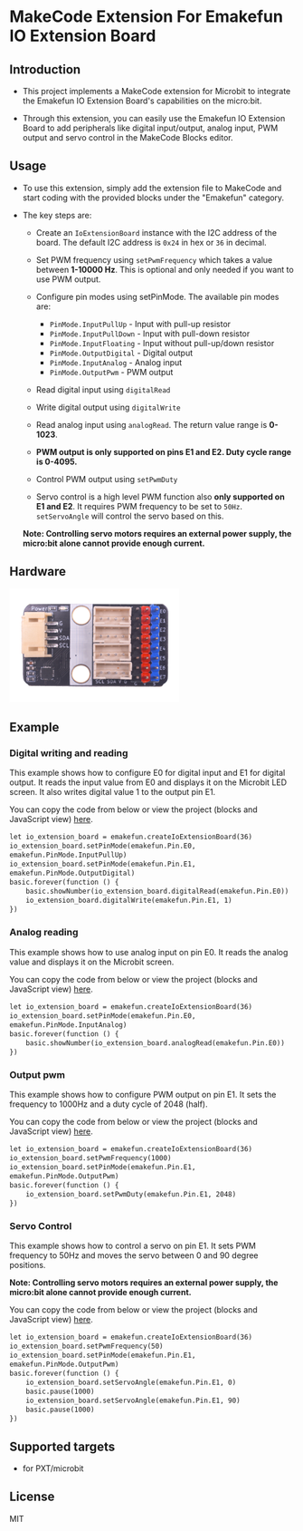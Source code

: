 # MakeCode Extension For Emakefun IO Extension Board

## Introduction

- This project implements a MakeCode extension for Microbit to integrate the Emakefun IO Extension Board's capabilities on the micro:bit.

- Through this extension, you can easily use the Emakefun IO Extension Board to add peripherals like digital input/output, analog input, PWM output and servo control in the MakeCode Blocks editor.

## Usage

- To use this extension, simply add the extension file to MakeCode and start coding with the provided blocks under the "Emakefun" category.

- The key steps are:

  - Create an `IoExtensionBoard` instance with the I2C address of the board. The default I2C address is `0x24` in hex or `36` in decimal.

  - Set PWM frequency using `setPwmFrequency` which takes a value between **1-10000 Hz**. This is optional and only needed if you want to use PWM output.

  - Configure pin modes using setPinMode. The available pin modes are:

    - `PinMode.InputPullUp` - Input with pull-up resistor
    - `PinMode.InputPullDown` - Input with pull-down resistor
    - `PinMode.InputFloating` - Input without pull-up/down resistor
    - `PinMode.OutputDigital` - Digital output
    - `PinMode.InputAnalog` - Analog input
    - `PinMode.OutputPwm` - PWM output
  - Read digital input using `digitalRead`

  - Write digital output using `digitalWrite`

  - Read analog input using `analogRead`. The return value range is **0-1023**.

  - **PWM output is only supported on pins E1 and E2. Duty cycle range is 0-4095.**

  - Control PWM output using `setPwmDuty`

  - Servo control is a high level PWM function also **only supported on E1 and E2**. It requires PWM frequency to be set to `50Hz`. `setServoAngle` will control the servo based on this.

  **Note: Controlling servo motors requires an external power supply, the micro:bit alone cannot provide enough current.**

## Hardware

![icon.png](icon.png)

## Example

### Digital writing and reading

This example shows how to configure E0 for digital input and E1 for digital output. It reads the input value from E0 and displays it on the Microbit LED screen. It also writes digital value 1 to the output pin E1.

You can copy the code from below or view the project (blocks and JavaScript view) [here](https://makecode.microbit.org/_T5camXf8mP4k).

```block
let io_extension_board = emakefun.createIoExtensionBoard(36)
io_extension_board.setPinMode(emakefun.Pin.E0, emakefun.PinMode.InputPullUp)
io_extension_board.setPinMode(emakefun.Pin.E1, emakefun.PinMode.OutputDigital)
basic.forever(function () {
    basic.showNumber(io_extension_board.digitalRead(emakefun.Pin.E0))
    io_extension_board.digitalWrite(emakefun.Pin.E1, 1)
})
```

### Analog reading

This example shows how to use analog input on pin E0. It reads the analog value and displays it on the Microbit screen.

You can copy the code from below or view the project (blocks and JavaScript view) [here](https://makecode.microbit.org/_eRJ48tRdwEeK).

```block
let io_extension_board = emakefun.createIoExtensionBoard(36)
io_extension_board.setPinMode(emakefun.Pin.E0, emakefun.PinMode.InputAnalog)
basic.forever(function () {
    basic.showNumber(io_extension_board.analogRead(emakefun.Pin.E0))
})
```

### Output pwm

This example shows how to configure PWM output on pin E1. It sets the frequency to 1000Hz and a duty cycle of 2048 (half).

You can copy the code from below or view the project (blocks and JavaScript view) [here](https://makecode.microbit.org/_EAfWLz5Fm0XX).

```block
let io_extension_board = emakefun.createIoExtensionBoard(36)
io_extension_board.setPwmFrequency(1000)
io_extension_board.setPinMode(emakefun.Pin.E1, emakefun.PinMode.OutputPwm)
basic.forever(function () {
    io_extension_board.setPwmDuty(emakefun.Pin.E1, 2048)
})
```

### Servo Control

This example shows how to control a servo on pin E1. It sets PWM frequency to 50Hz and moves the servo between 0 and 90 degree positions.

**Note: Controlling servo motors requires an external power supply, the micro:bit alone cannot provide enough current.**

You can copy the code from below or view the project (blocks and JavaScript view) [here](https://makecode.microbit.org/_VHgWg44MMK8J).

```block
let io_extension_board = emakefun.createIoExtensionBoard(36)
io_extension_board.setPwmFrequency(50)
io_extension_board.setPinMode(emakefun.Pin.E1, emakefun.PinMode.OutputPwm)
basic.forever(function () {
    io_extension_board.setServoAngle(emakefun.Pin.E1, 0)
    basic.pause(1000)
    io_extension_board.setServoAngle(emakefun.Pin.E1, 90)
    basic.pause(1000)
})
```

## Supported targets

- for PXT/microbit

## License

MIT
